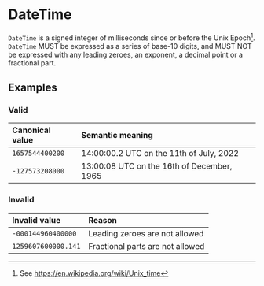 <!---
SPDX-License-Identifier: Community-Spec-1.0
SPDX-FileCopyrightText: 2022 Sebastian Crane <seabass-labrax@gmx.com>
-->

# DateTime

`DateTime` is a signed integer of milliseconds since or before the Unix Epoch[^epoch].
`DateTime` MUST be expressed as a series of base-10 digits, and MUST NOT be expressed with any leading zeroes, an exponent, a decimal point or a fractional part.

## Examples

### Valid

| Canonical value | Semantic meaning                           |
|:----------------|:-------------------------------------------|
| `1657544400200` | 14:00:00.2 UTC on the 11th of July, 2022   |
| `-127573208000` | 13:00:08 UTC on the 16th of December, 1965 |

### Invalid

| Invalid value       | Reason                           |
|:--------------------|:---------------------------------|
| `-000144960400000`  | Leading zeroes are not allowed   |
| `1259607600000.141` | Fractional parts are not allowed |

[^epoch]: See <https://en.wikipedia.org/wiki/Unix_time>
